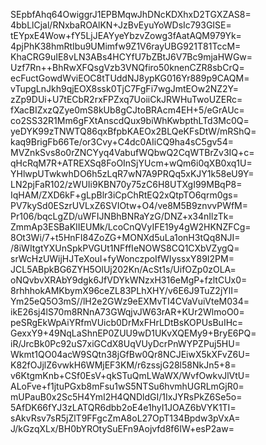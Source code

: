 SEpbfAhq64OwiggrJ1EPBMqwJhDNcKDXhxD2TGXZAS8=
4bbLlCjal/RNxbaROAlKN+JzBvEyuYoWDsIc793GISE=
tEYpxE4Wow+fY5LjJEAYyeYbzvZowg3fAatAQM979Yk=
4pjPhK38hmRtIbu9UMimfw9Z1V6rayUBG921T81TccM=
KhaCRG9uIE8vLN3ABs4HCYfU7bZBtJ6V7Bc9mjaHWGw=
Uzf7Rn++BhRwXFQsgVzb3VNQfiro50knenCZR8sbCrQ=
ecFuctGowdWviEOC8tTUddNJ8ypKG016Yr889p9CAQM=
vTupgLnJkh9qjEOX8ssk0TjC7FgFi7wgJmtEOw2NZ2Y=
zZp9DUi+U7tECbR2rxFPZxq7UoiiCkJRWHuTwoUZERc=
fXacBIZxzQZye0mS8kUb8gCJtoBRAcm4EH+5/eGrAUc=
co2SS32R1Mm6gFXtAnscdQux9biWhKwbpthLTd3Mc0Q=
yeDYK99zTNWTQ86qxBfpbKAEOx2BLQeKFsDtW/mRShQ=
kaq9BrigFb66Te/or3Cvy+C4dc0AIiCQ9ha4sC5gv54=
MVZnkSvs8o0rZNCYyq4VabufWQbwQ2CqWTBrZv3IQ+c=
qHcRqM7R+ATREXSq8FoOInSjYUcm+wQm6i0qXB0xq1U=
YHlwpUTwkwhDO6h5zLqR7wN7A9PRQq5xKJY1k58eU9Y=
LN2pjFaR102/zWUIi9KBN70y75zC6H8UTXgI99MBqP8=
IqHAM/ZXD6kF+gLpBlr3iCpChRtEQ2xQtpTO6qrm0gs=
PV7kySd0ESzrUVLxZ6SVIOtw+O4/ve8M5B9znvvPWfM=
Pr106/bqcLgZD/uWFIJNBhBNRaYzG/DNZ+x34nIlzTk=
ZmmAp3ESBaKIIEUMk/LcoCnQVyIFE19y4gW2HKNZFCg=
8Ot3Wi/7+t5HnFI84ZoZG+MONXd5uLa1onH3tQq8NJI=
/8iWItgtYXUnSpkPVGUt1NFffIeNOWS8CQ1CXbVZygQ=
srWcHzUWijHJTeXouI+fyWonczpoIfWIyssxY89I2PM=
JCL5ABpkBG6ZYH5OlUj202Kn/AcSt1s/UifOZp0zOLA=
oNQvbvXRAbY9dgk6JfVDYkWNzxH316eMgP+fzltCUx0=
8rhhhokAMKbymX96ceZL83PLhXHY/v6E6J9TuZ2jYlI=
Ym25eQ5O3mS//lH2e2GWz9eEXMvTI4CVaVuiVteM034=
ikE26sj4lS70m8RNnA73GWqjvJW63rAR+KUr2WlmoO0=
peSRgEkWpAiYRfmVUicb0DrMxFHrLDtBsKOPUsBuIHc=
GexxY9+49NqLaShnEP0ZUU9wD1UKvXQEMy9+BryE6PQ=
iR/JrcBk0Pc92uS7xiGCdX8UqVUyDcrPnWYPZPuj5HU=
Wkmt1QO04acW9SQtn38jGfBw0Qr8NCJEiwX5kXFvZ6U=
K82fOJjlZ6vwkH6WMjEF3KM/r6zssjG28l58NkJn5+8=
v6KtgmKnb+CSf0EsV+qkSTuQmLWaWX/WvfOwkvJlVtU=
ALoFve+f1jtuPGxb8mFsu1wS5NTSu6hvmhUGRLmGjR0=
mUPauB0x2Sc5H4YmI2H4QNDldGI/1IxJYRsPkZ6Se5o=
5AfDK66fYJ3zLATQR6dbb2oE4e1hyI1JOAZ6bVYK1TI=
sAkvRsv7sR5jZlT9FFgcZmA8oL27OpT134Bpdw3pVxA=
J/kGzqXLx/BH0bYROtySuEFn9Aojvfd8f6IW+esP2aw=
